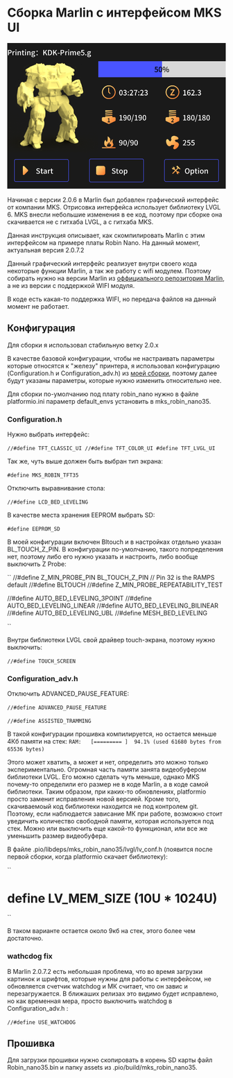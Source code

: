 # Сборка Marlin с интерфейсом MKS UI

![MKS UI](./MKS_Robin_Nano_printing.png)

Начиная с версии 2.0.6 в Marlin был добавлен графический интерфейс от компании MKS. Отрисовка интерфейса использует библиотеку LVGL 6. MKS внесли небольшие изменения в ее код, поэтому при сборке она скачивается не с гитхаба LVGL, а с гитхаба MKS.

Данная инструкция описывает, как скомпилировать Marlin с этим интерфейсом на примере платы Robin Nano. На данный момент, актуальная версия 2.0.7.2

Данный графический интерфейс реализует внутри своего кода некоторые функции Marlin, а так же работу с wifi модулем. Поэтому собирать нужно на версии Marlin из [оффициального репозитория Marlin](https://github.com/MarlinFirmware/Marlin), а не из версии с поддержкой WIFI модуля.

В коде есть какая-то поддержка WIFI, но передача файлов на данный момент не работает.

## Конфигурация

Для сборки я использовал стабильную ветку 2.0.x

В качестве базовой конфигурации, чтобы не настраивать параметры которые относятся к "железу" принтера, я использовал конфигурацию (Configuration.h и Configuration_adv.h) из [моей сборки](https://github.com/Sergey1560/Marlin_FB4S), поэтому далее будут указаны параметры, которые нужно изменить относительно нее.

Для сборки по-умолчанию под плату robin_nano нужно в файле platformio.ini параметр default_envs установить в mks_robin_nano35.

### Configuration.h 

Нужно выбрать интерфейс:

``
//#define TFT_CLASSIC_UI
//#define TFT_COLOR_UI
#define TFT_LVGL_UI
``

Так же, чуть выше должен быть выбран тип экрана:

``
#define MKS_ROBIN_TFT35
``

Отключить выравнивание стола:

``
//#define LCD_BED_LEVELING
``

В качестве места хранения EEPROM выбрать SD:

``
#define EEPROM_SD
``

В моей конфигурации включен Bltouch и в настройках отдельно указан BL_TOUCH_Z_PIN. В конфигурации по-умолчанию, такого попределения нет, поэтому либо его нужно указать и настроить, либо вообще выключить Z Probe:

``
//#define Z_MIN_PROBE_PIN BL_TOUCH_Z_PIN // Pin 32 is the RAMPS default
//#define BLTOUCH
//#define Z_MIN_PROBE_REPEATABILITY_TEST

//#define AUTO_BED_LEVELING_3POINT
//#define AUTO_BED_LEVELING_LINEAR
//#define AUTO_BED_LEVELING_BILINEAR
//#define AUTO_BED_LEVELING_UBL
//#define MESH_BED_LEVELING

``

Внутри библиотеки LVGL свой драйвер touch-экрана, поэтому нужно выключить:

``
//#define TOUCH_SCREEN
``

### Configuration_adv.h

Отключить ADVANCED_PAUSE_FEATURE:

``
//#define ADVANCED_PAUSE_FEATURE
``

``
//#define ASSISTED_TRAMMING
``

В такой конфигурации прошивка компилируется, но остается меньше 4Кб памяти на стек:
``
RAM:   [========= ]  94.1% (used 61680 bytes from 65536 bytes)
``

Этого может хватить, а может и нет, определить это можно только экспериментально. Огромная часть памяти занята видеобуфером библиотеки LVGL. Его можно сделать чуть меньше, однако MKS почему-то определили его размер не в коде Marlin, а в коде самой библиотеки. Таким образом, при каких-то обновлениях, platformio просто заменит исправления новой версией. Кроме того, скачиваемоый код библиотеки находится не под контролем git. Поэтому, если наблюдается зависание МК при работе, возможно стоит уведичить количество свободной памяти, которая используется под стек. Можно или выключить еще какой-то функционал, или все же уменьшить размер видеобуфера.

В файле .pio/libdeps/mks_robin_nano35/lvgl/lv_conf.h (появится после первой сборки, когда platformio скачает библиотеку):

``
#  define LV_MEM_SIZE    (10U * 1024U)
``

В таком варианте остается около 9кб на стек, этого более чем достаточно.

### wathcdog fix

В Marlin 2.0.7.2 есть небольшая проблема, что во время загрузки картинок и шрифтов, которые нужны для работы с интерфейсом, не обновляется счетчик watchdog и МК считает, что он завис и перезагружается. В ближаших релизах это видимо будет исправлено, но как временная мера, просто выключить watchdog в Configuration_adv.h :

``
//#define USE_WATCHDOG
``

## Прошивка

Для загрузки прошивки нужно скопировать в корень SD карты файл Robin_nano35.bin и папку assets из .pio/build/mks_robin_nano35.

